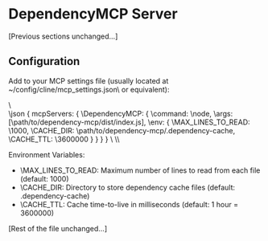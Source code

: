 # DependencyMCP Server

[Previous sections unchanged...]

## Configuration

Add to your MCP settings file (usually located at ~/config/cline/mcp_settings.json\\ or equivalent):

\\\
\\json {
  mcpServers: { \\DependencyMCP: { \\command: \\node, \\args: [\\path/to/dependency-mcp/dist/index.js], \\env: {
    \\MAX_LINES_TO_READ: \\1000,
    \\CACHE_DIR: \\path/to/dependency-mcp/.dependency-cache,
    \\CACHE_TTL: \\3600000
  }
} } } \\
\\\

Environment Variables:
- \\MAX_LINES_TO_READ: Maximum number of lines to read from each file (default: 1000)
- \\CACHE_DIR: Directory to store dependency cache files (default: .dependency-cache)
- \\CACHE_TTL: Cache time-to-live in milliseconds (default: 1 hour = 3600000)

[Rest of the file unchanged...]
